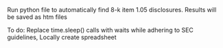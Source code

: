 Run python file to automatically find 8-k item 1.05 disclosures. Results will be saved as htm files 

To do:
Replace time.sleep() calls with waits while adhering to SEC guidelines, 
Locally create spreadsheet 

